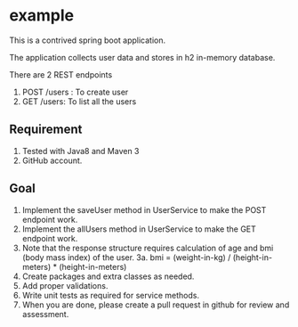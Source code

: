 # example

This is a contrived spring boot application. 

The application collects user data and stores in h2 in-memory database. 

There are 2 REST endpoints 

1. POST /users : To create user 
2. GET /users: To list all the users

## Requirement

1. Tested with Java8 and Maven 3
2. GitHub account. 


## Goal

1. Implement the saveUser method in UserService to make the POST endpoint work. 
2. Implement the allUsers method in UserService to make the GET endpoint work. 
3. Note that the response structure requires calculation of age and bmi (body mass index) of the user.
  3a. bmi = (weight-in-kg) / (height-in-meters) * (height-in-meters)
4. Create packages and extra classes as needed. 
5. Add proper validations.
6. Write unit tests as required for service methods.
7. When you are done, please create a pull request in github for review and assessment. 
